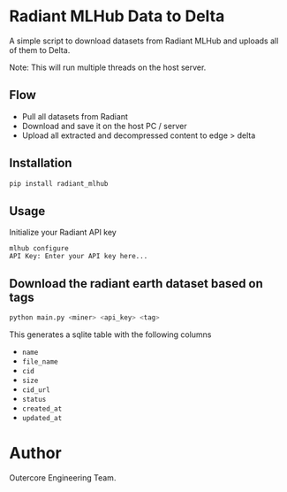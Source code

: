 # Radiant MLHub Data to Delta

A simple script to download datasets from Radiant MLHub and uploads all of them to Delta.

Note: This will run multiple threads on the host server. 

## Flow
- Pull all datasets from Radiant
- Download and save it on the host PC / server
- Upload all extracted and decompressed content to edge > delta

## Installation
```bash
pip install radiant_mlhub
```

## Usage
Initialize your Radiant API key
```
mlhub configure
API Key: Enter your API key here...
```

## Download the radiant earth dataset based on tags
```bash
python main.py <miner> <api_key> <tag>
```

This generates a sqlite table with the following columns
- `name`
- `file_name`
- `cid`
- `size`
- `cid_url`
- `status`
- `created_at`
- `updated_at`

# Author
Outercore Engineering Team.
